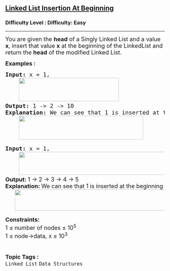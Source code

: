 <h2><a href="https://www.geeksforgeeks.org/problems/linked-list-insertion-at-beginning/1?page=6&category=Linked%20List&sortBy=submissions">Linked List Insertion At Beginning</a></h2><h3>Difficulty Level : Difficulty: Easy</h3><hr><div class="problems_problem_content__Xm_eO"><p><span style="font-size: 18px;">You are given the <strong>head</strong> of a Singly Linked List and a value <strong>x</strong>, insert that value <strong>x</strong> at the beginning of the LinkedList and return the <strong>head</strong> of the modified Linked List.</span></p>
<p><span style="font-size: 18px;"><strong>Examples :</strong></span></p>
<pre><span style="font-size: 18px;"><strong>Input: </strong>x = 1,<br> &nbsp;  <img src="https://media.geeksforgeeks.org/img-practice/prod/addEditProblem/869719/Web/Other/blobid0_1755941514.webp" width="316" height="74">
<strong>Output: </strong>1 -&gt; 2 -&gt; 10<strong>
Explanation: </strong>We can see that 1 is inserted at the beginning of the linked list<strong style="font-family: -apple-system, BlinkMacSystemFont, 'Segoe UI', Roboto, Oxygen, Ubuntu, Cantarell, 'Open Sans', 'Helvetica Neue', sans-serif;">.</strong><strong><br></strong><strong> &nbsp;  <img src="https://media.geeksforgeeks.org/img-practice/prod/addEditProblem/869719/Web/Other/blobid1_1755941529.webp" width="393" height="75"></strong></span></pre>
<pre><span style="font-size: 18px;"><strong>Input:</strong> x = 1,<br> &nbsp;  <img src="https://media.geeksforgeeks.org/img-practice/prod/addEditProblem/869719/Web/Other/blobid2_1755941542.webp" width="465" height="73"><br><strong style="font-family: -apple-system, BlinkMacSystemFont, 'Segoe UI', Roboto, Oxygen, Ubuntu, Cantarell, 'Open Sans', 'Helvetica Neue', sans-serif;">Output: </strong><span style="font-family: -apple-system, BlinkMacSystemFont, 'Segoe UI', Roboto, Oxygen, Ubuntu, Cantarell, 'Open Sans', 'Helvetica Neue', sans-serif;">1 -&gt; 2 -&gt; 3 -&gt; 4 -&gt; 5<br></span><strong style="font-family: -apple-system, BlinkMacSystemFont, 'Segoe UI', Roboto, Oxygen, Ubuntu, Cantarell, 'Open Sans', 'Helvetica Neue', sans-serif;">Explanation: </strong><span style="font-family: -apple-system, BlinkMacSystemFont, 'Segoe UI', Roboto, Oxygen, Ubuntu, Cantarell, 'Open Sans', 'Helvetica Neue', sans-serif;">We can see that 1 is inserted at the beginning of the linked list.</span><strong style="font-family: -apple-system, BlinkMacSystemFont, 'Segoe UI', Roboto, Oxygen, Ubuntu, Cantarell, 'Open Sans', 'Helvetica Neue', sans-serif;"><br> &nbsp; &nbsp; &nbsp; <img src="https://media.geeksforgeeks.org/img-practice/prod/addEditProblem/869719/Web/Other/blobid3_1755941556.webp" width="537" height="67"></strong></span></pre>
<p><span style="font-size: 18px;"><strong>Constraints:</strong><br>1 ≤ number of nodes ≤ 10<sup>5<br></sup>1 ≤ node-&gt;data, x ≤ 10<sup>3</sup><sup><br></sup></span></p></div><br><p><span style=font-size:18px><strong>Topic Tags : </strong><br><code>Linked List</code>&nbsp;<code>Data Structures</code>&nbsp;